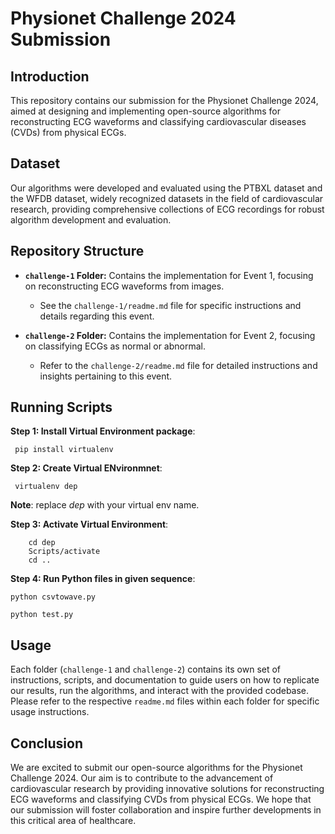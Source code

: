 # Physionet Challenge 2024 Submission

## Introduction
This repository contains our submission for the Physionet Challenge 2024, aimed at designing and implementing open-source algorithms for reconstructing ECG waveforms and classifying cardiovascular diseases (CVDs) from physical ECGs. 

## Dataset
Our algorithms were developed and evaluated using the PTBXL dataset and the WFDB dataset, widely recognized datasets in the field of cardiovascular research, providing comprehensive collections of ECG recordings for robust algorithm development and evaluation.

## Repository Structure
- **`challenge-1` Folder:** Contains the implementation for Event 1, focusing on reconstructing ECG waveforms from images.
  - See the `challenge-1/readme.md` file for specific instructions and details regarding this event.

- **`challenge-2` Folder:** Contains the implementation for Event 2, focusing on classifying ECGs as normal or abnormal.
  - Refer to the `challenge-2/readme.md` file for detailed instructions and insights pertaining to this event.

## Running Scripts

**Step 1: Install Virtual Environment package**:

``` pip install virtualenv```

**Step 2: Create Virtual ENvironmnet**:

``` virtualenv dep```

**Note**: replace *dep* with your virtual env name.

**Step 3: Activate Virtual Environment**:

``` 
    cd dep
    Scripts/activate
    cd ..
```

**Step 4: Run Python files in given sequence**:

``` python csvtowave.py ```

``` python test.py ```

## Usage
Each folder (`challenge-1` and `challenge-2`) contains its own set of instructions, scripts, and documentation to guide users on how to replicate our results, run the algorithms, and interact with the provided codebase. Please refer to the respective `readme.md` files within each folder for specific usage instructions.

## Conclusion
We are excited to submit our open-source algorithms for the Physionet Challenge 2024. Our aim is to contribute to the advancement of cardiovascular research by providing innovative solutions for reconstructing ECG waveforms and classifying CVDs from physical ECGs. We hope that our submission will foster collaboration and inspire further developments in this critical area of healthcare.